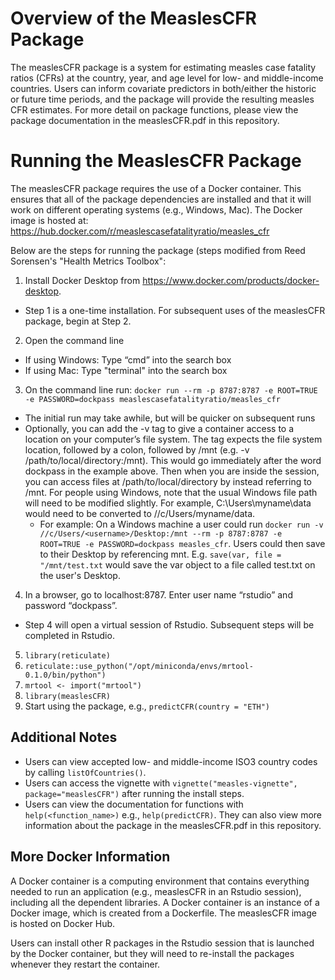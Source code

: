 # Overview of the MeaslesCFR Package
The measlesCFR package is a system for estimating measles case fatality ratios (CFRs) at the country, year, and age level for low- and middle-income countries. Users can inform covariate predictors in both/either the historic or future time periods, and the package will provide the resulting measles CFR estimates. For more detail on package functions, please view the package documentation in the measlesCFR.pdf in this repository.

# Running the MeaslesCFR Package
The measlesCFR package requires the use of a Docker container. This ensures that all of the
package dependencies are installed and that it will work on different operating
systems (e.g., Windows, Mac). The Docker image is hosted at: https://hub.docker.com/r/measlescasefatalityratio/measles_cfr

Below are the steps for running the package (steps modified from Reed Sorensen's "Health Metrics Toolbox":
1. Install Docker Desktop from https://www.docker.com/products/docker-desktop.
  - Step 1 is a one-time installation. For subsequent uses of the measlesCFR package, begin at Step 2.
2. Open the command line
  - If using Windows: Type “cmd” into the search box
  - If using Mac: Type "terminal" into the search box
3. On the command line run: `docker run --rm -p 8787:8787 -e ROOT=TRUE -e PASSWORD=dockpass measlescasefatalityratio/measles_cfr`
  - The initial run may take awhile, but will be quicker on subsequent runs
  - Optionally, you can add the -v tag to give a container access to a location on your
    computer’s file system. The tag expects the file system location, followed by a colon,
    followed by /mnt (e.g. -v /path/to/local/directory:/mnt). This would go immediately after the
    word dockpass in the example above. Then when you are inside the session, you can access
    files at /path/to/local/directory by instead referring to /mnt. For people using Windows,
    note that the usual Windows file path will need to be modified slightly. For example,
    C:\Users\myname\data would need to be converted to //c/Users/myname/data.
    - For example: On a Windows machine a user could run `docker run -v //c/Users/<username>/Desktop:/mnt --rm -p 8787:8787 -e ROOT=TRUE -e PASSWORD=dockpass measles_cfr`. Users could then save to their Desktop by referencing mnt. E.g. `save(var, file = "/mnt/test.txt` would save the var object to a file called test.txt on the user's Desktop.
4. In a browser, go to localhost:8787. Enter user name “rstudio” and password “dockpass”.
  - Step 4 will open a virtual session of Rstudio. Subsequent steps will be completed in Rstudio.
5. `library(reticulate)`
6. `reticulate::use_python("/opt/miniconda/envs/mrtool-0.1.0/bin/python")`
7. `mrtool <- import("mrtool")`
8. `library(measlesCFR)`
9. Start using the package, e.g., `predictCFR(country = "ETH")`

## Additional Notes
- Users can view accepted low- and middle-income ISO3 country codes by calling `listOfCountries()`.
- Users can access the vignette with `vignette("measles-vignette",  package="measlesCFR")` after running the install steps.
- Users can view the documentation for functions with `help(<function_name>)` e.g., `help(predictCFR)`. They can also view more information about the package in the measlesCFR.pdf in this repository.

## More Docker Information
A Docker container is a computing environment that contains everything needed to run an application (e.g., measlesCFR in an Rstudio session), including all the dependent libraries. A Docker container is an instance of a Docker image, which is created from a Dockerfile. The measlesCFR image is hosted on Docker Hub.

Users can install other R packages in the Rstudio session that is launched by the Docker container, but they will need to re-install the packages whenever they restart the container.

